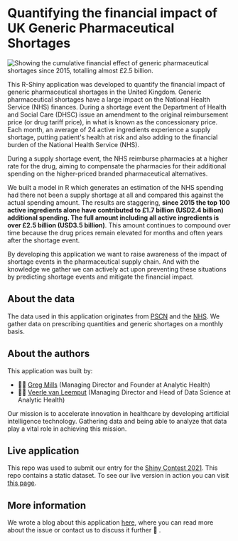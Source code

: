 # Quantifying the financial impact of UK Generic Pharmaceutical Shortages 

![*Showing the cumulative financial effect of generic pharmaceutical shortages since 2015, totalling almost £2.5 billion.*](https://analytichealth.co.uk/wp-content/uploads/2021/03/shortages.png)

This R-Shiny application was developed to quantify the financial impact of generic pharmaceutical shortages in the United Kingdom. Generic pharmaceutical shortages have a large impact on the National Health Service (NHS) finances. During a shortage event the Department of Health and Social Care (DHSC) issue an amendment to the original reimbursement price (or drug tariff price), in what is known as the concessionary price. Each month, an average of 24 active ingredients experience a supply shortage, putting patient's health at risk and also adding to the financial burden of the National Health Service (NHS). 

During a supply shortage event, the NHS reimburse pharmacies at a higher rate for the drug, aiming to compensate the pharmacies for their additional spending on the higher-priced branded pharmaceutical alternatives. 

We built a model in R which generates an estimation of the NHS spending had there not been a supply shortage at all and compared this against the actual spending amount. The results are staggering, **since 2015 the top 100 active ingredients alone have contributed to £1.7 billion (USD2.4 billion) additional spending. The full amount including all active ingredients is over £2.5 billion (USD3.5 billion)**. This amount continues to compound over time because the drug prices remain elevated for months and often years after the shortage event. 

By developing this application we want to raise awareness of the impact of shortage events in the pharmaceutical supply chain. And with the knowledge we gather we can actively act upon preventing these situations by predicting shortage events and mitigate the financial impact.

## About the data

The data used in this application originates from [PSCN](https://psnc.org.uk/dispensing-supply/supply-chain/generic-shortages/') and the [NHS](https://opendata.nhsbsa.net/dataset/english-prescribing-data-epd). We gather data on prescribing quantities and generic shortages on a monthly basis.  

## About the authors

This application was built by:

* 👨‍💻  [Greg Mills](https://github.com/analytichealth) (Managing Director and Founder at Analytic Health)
* 👩‍💻 [Veerle van Leemput](https://github.com/hypebright) (Managing Director and Head of Data Science at Analytic Health)

Our mission is to accelerate innovation in healthcare by developing artificial intelligence technology. Gathering data and being able to analyze that data play a vital role in achieving this mission. 

## Live application

This repo was used to submit our entry for the [Shiny Contest 2021](https://blog.rstudio.com/2021/03/11/time-to-shiny/). This repo contains a static dataset. To see our live version in action you can visit [this page](https://apps.analytichealth.co.uk/shortages/). 

## More information

We wrote a blog about this application [here](https://analytichealth.co.uk/quantifying-the-financial-impact-of-uk-generic-pharmaceutical-shortages/), where you can read more about the issue or contact us to discuss it further 💬 .

